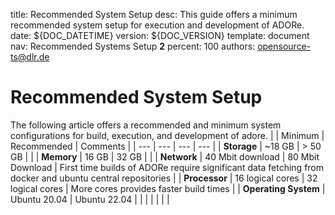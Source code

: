title:      Recommended System Setup
desc:       This guide offers a minimum recommended system setup for execution and development of ADORe.
date:       ${DOC_DATETIME}
version:    ${DOC_VERSION}
template:   document
nav:        Recommended Systems Setup __2__
percent:    100
authors:    opensource-ts@dlr.de

# Recommended System Setup 
The following article offers a recommended and minimum system configurations
for build, execution, and development of adore.
|     | Minimum | Recommended | Comments |
| --- | --- | --- | --- |
| **Storage** | ~18 GB | \> 50 GB |     |
| **Memory** | 16 GB | 32 GB |     |
| **Network** | 40 Mbit download | 80 Mbit Download | First time builds of ADORe require significant data fetching from docker and ubuntu central repositories |
| **Processor** | 16 logical cores | 32 logical cores | More cores provides faster build times |
| **Operating System** | Ubuntu 20.04 | Ubuntu 22.04 |     |
|               |                  |                  |                                                                                                          |
